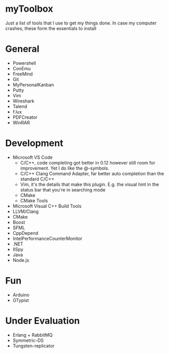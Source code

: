 # myToolbox
Just a list of tools that I use to get my things done.
In case my computer crashes, these form the essentials to install

# General
* Powershell
* ConEmu
* FreeMind
* Git
* MyPersonalKanban
* Putty
* Vim
* Wireshark
* Talend
* f.lux
* PDFCreator
* WinRAR

# Development
* Microsoft VS Code
  * C/C++, code completing got better in 0.12 however still room for improvement. Yet I do like the @-symbols.
  * C/C++ Clang Command Adapter, far better auto completion than the standard C/C++
  * Vim, it's the details that make this plugin. E.g. the visual hint in the status bar that you're in searching mode
  * CMake
  * CMake Tools
* Microsoft Visual C++ Build Tools
* LLVM/Clang
* CMake
* Boost
* SFML
* CppDepend
* IntelPerformanceCounterMonitor
* .NET
* IlSpy
* Java 
* Node.js

# Fun
* Arduino
* GTypist

# Under Evaluation
* Erlang + RabbitMQ
* Symmetric-DS
* Tungsten-replicator
